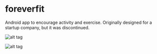 # foreverfit
Android app to encourage activity and exercise. Originally designed for a startup company, but it was discontinued.

![alt tag](https://cloud.githubusercontent.com/assets/7933725/7936982/cad66b5e-0945-11e5-88b0-f7880d4ee5ac.png)

![alt tag](https://cloud.githubusercontent.com/assets/7933725/7937089/745bbe54-0946-11e5-8a6b-55088a41aabc.png)
